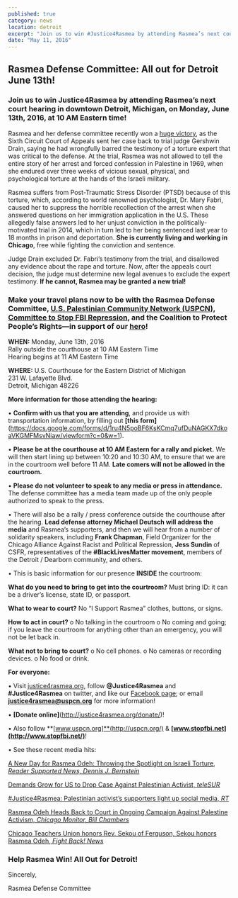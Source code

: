 ```yaml
---
published: true
category: news
location: detroit
excerpt: "Join us to win #Justice4Rasmea by attending Rasmea’s next court hearing in downtown Detroit, Michigan, on Monday, June 13th, 2016, at 10 AM Eastern time!"
date: "May 11, 2016"
---
```

## Rasmea Defense Committee: All out for Detroit June 13th! 

### Join us to win Justice4Rasmea by attending Rasmea’s next court hearing in downtown Detroit, Michigan, on Monday, June 13th, 2016, at 10 AM Eastern time!

Rasmea and her defense committee recently won a [huge victory](http://justice4rasmea.org/news/2016/02/26/Rasmea-Defense-Committee-celebrating-today-planning-next-steps/), as the Sixth Circuit Court of Appeals sent her case back to trial judge Gershwin Drain, saying he had wrongfully barred the testimony of a torture expert that was critical to the defense. At the trial, Rasmea was not allowed to tell the entire story of her arrest and forced confession in Palestine in 1969, when she endured over three weeks of vicious sexual, physical, and psychological torture at the hands of the Israeli military.

Rasmea suffers from Post-Traumatic Stress Disorder (PTSD) because of this torture, which, according to world renowned psychologist, Dr. Mary Fabri, caused her to suppress the horrible recollection of the arrest when she answered questions on her immigration application in the U.S. These allegedly false answers led to her unjust conviction in the politically-motivated trial in 2014, which in turn led to her being sentenced last year to 18 months in prison and deportation. **She is currently living and working in Chicago**, free while fighting the conviction and sentence.

Judge Drain excluded Dr. Fabri’s testimony from the trial, and disallowed any evidence about the rape and torture.  Now, after the appeals court decision, the judge must determine new legal avenues to exclude the expert testimony.  **If he cannot, Rasmea may be granted a new trial!** 

### Make your travel plans now to be with the Rasmea Defense Committee, [U.S. Palestinian Community Network (USPCN)](http://uspcn.org/), [Committee to Stop FBI Repression](http://www.stopfbi.net/), and the Coalition to Protect People’s Rights—in support of our [hero](http://justice4rasmea.org/about/)!

**WHEN:** Monday, June 13th, 2016
<br>Rally outside the courthouse at 10 AM Eastern Time 
<br>Hearing begins at 11 AM Eastern Time 

**WHERE:** U.S. Courthouse for the Eastern District of Michigan
<br>231 W. Lafayette Blvd.
<br>Detroit, Michigan 48226

**More information for those attending the hearing:**

•	**Confirm with us that you are attending**, and provide us with transportation information, by filling out **[this form]**(https://docs.google.com/forms/d/1ru4N5poBF6KsKCmq7ufDuNAGKX7dkoaVKGMFMsvNiaw/viewform?c=0&w=1).

•	**Please be at the courthouse at 10 AM Eastern for a rally and picket.** We will then start lining up between 10:20 and 10:30 AM, to ensure that we are in the courtroom well before 11 AM. **Late comers will not be allowed in the courtroom.**

•	**Please do not volunteer to speak to any media or press in attendance.** The defense committee has a media team made up of the only people authorized to speak to the press.

•	There will also be a rally / press conference outside the courthouse after the hearing. **Lead defense attorney Michael Deutsch will address the media** and Rasmea’s supporters, and then we will hear from a number of solidarity speakers, including **Frank Chapman**, Field Organizer for the Chicago Alliance Against Racist and Political Repression, **Jess Sundin** of CSFR, representatives of the **#BlackLivesMatter movement**, members of the Detroit / Dearborn community, and others.

•	This is basic information for our presence **INSIDE** the courtroom: 

**What do you need to bring to get into the courtroom?** Must bring ID: it can be a driver’s license, state ID, or passport.

**What to wear to court?**  No “I Support Rasmea” clothes, buttons, or signs.

**How to act in court?**
	o	No talking in the courtroom
	o	No coming and going; if you leave the courtroom for anything other than an emergency, you will not be let back in.

**What not to bring to court?**
	o	No cell phones.
	o	No cameras or recording devices.
	o	No food or drink.

**For everyone:**

•	Visit [justice4rasmea.org](http://justice4rasmea.org/), follow **@Justice4Rasmea** and **#Justice4Rasmea** on twitter, and like our [Facebook page](https://www.facebook.com/Free-Rasmea-Now-678264732186412); or email **justice4rasmea@uspcn.org** for more information!

•	**[Donate online]**(http://justice4rasmea.org/donate/)! 

•	Also follow **[www.uspcn.org]**(http://uspcn.org/)  & **[www.stopfbi.net](http://www.stopfbi.net/)**!

•	See these recent media hits:

[A New Day for Rasmea Odeh: Throwing the Spotlight on Israeli Torture, _Reader Supported News, Dennis J. Bernstein_](http://readersupportednews.org/opinion2/277-75/36119-a-new-day-for-rasmea-odeh-throwing-the-spotlight-on-israeli-torture)

[Demands Grow for US to Drop Case Against Palestinian Activist, _teleSUR_](http://www.telesurtv.net/english/news/Supporters-Campaign-to-Free-US-Palestinian-Activist-Rasmea-Odeh-20160128-0005.html)

[#Justice4Rasmea: Palestinian activist’s supporters light up social media, _RT_](https://www.rt.com/news/330533-palestinian-activist-trial-us-israel/)

[Rasmea Odeh Heads Back to Court in Ongoing Campaign Against Palestine Activism, _Chicago Monitor, Bill Chambers_](http://chicagomonitor.com/2016/04/rasmea-odeh-heads-back-to-court-in-ongoing-campaign-against-palestine-activism/)

[Chicago Teachers Union honors Rev. Sekou of Ferguson, Sekou honors Rasmea Odeh, _Fight Back! News_](http://www.fightbacknews.org/2016/1/20/chicago-teachers-union-honors-rev-sekou-ferguson-sekou-honors-rasmea-odeh)

### Help Rasmea Win! All Out for Detroit!

Sincerely,

Rasmea Defense Committee
